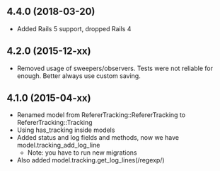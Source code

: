 ## 4.4.0 (2018-03-20)

  - Added Rails 5 support, dropped Rails 4

## 4.2.0 (2015-12-xx)

  - Removed usage of sweepers/observers. Tests were not reliable for enough. Better always use custom saving.

## 4.1.0 (2015-04-xx)

  - Renamed model from RefererTracking::RefererTracking to RefererTracking::Tracking
  - Using has_tracking inside models
  - Added status and log fields and methods, now we have model.tracking_add_log_line
     - Note: you have to run new migrations
  - Also added model.tracking.get_log_lines(/regexp/)
